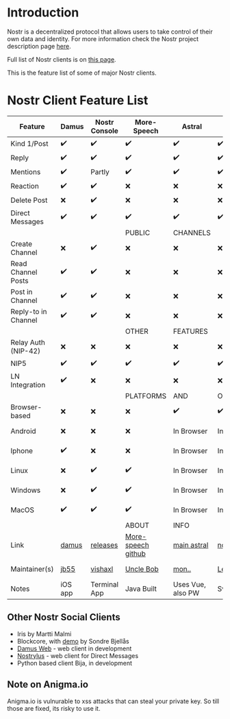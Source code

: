 
# Introduction

Nostr is a decentralized protocol that allows users to take control of their own data and identity. For more information check the Nostr project description page [here](https://github.com/nostr-protocol/nostr).

Full list of Nostr clients is on [this page](https://github.com/aljazceru/awesome-nostr).

This is the feature list of some of major Nostr clients.


# Nostr Client Feature List

|Feature            |Damus             |Nostr Console     |More-Speech       |Astral            |Nostroid          |Nostros           |Snort             |Hamstr          |Coracle           |
|-------------------|------------------|------------------|------------------|------------------|------------------|------------------|------------------|------------------|------------------|
|Kind 1/Post        |:heavy_check_mark:|:heavy_check_mark:|:heavy_check_mark:|:heavy_check_mark:|:heavy_check_mark:|:heavy_check_mark:|:heavy_check_mark:|:heavy_check_mark:|:heavy_check_mark:|
|Reply              |:heavy_check_mark:|:heavy_check_mark:|:heavy_check_mark:|:heavy_check_mark:|:heavy_check_mark:|:heavy_check_mark:|:heavy_check_mark:|:heavy_check_mark:|:heavy_check_mark:|
|Mentions           |:heavy_check_mark:|Partly            |:heavy_check_mark:|:heavy_check_mark:|:heavy_check_mark:|:heavy_check_mark:|:heavy_check_mark:|:heavy_check_mark:|:heavy_check_mark:|
|Reaction           |:heavy_check_mark:|:heavy_check_mark:|:x:               |:x:               |:x:               |:heavy_check_mark:|:heavy_check_mark:|:heavy_check_mark:|:heavy_check_mark:|
|Delete Post        |:x:               |:heavy_check_mark:|:x:               |:x:               |:x:               |:x:               |:heavy_check_mark:|:x:               |:x:               |
|Direct Messages    |:heavy_check_mark:|:heavy_check_mark:|:heavy_check_mark:|:heavy_check_mark:|:heavy_check_mark:|:heavy_check_mark:|:heavy_check_mark:|:heavy_check_mark:               |:heavy_check_mark:|
| | | | PUBLIC | CHANNELS | 
|Create Channel     |:x:               |:heavy_check_mark:|:x:               |:x:               |:x:               |:x:               |:x:               |:x:               |:heavy_check_mark:|
|Read Channel Posts |:heavy_check_mark:|:heavy_check_mark:|:x:               |:x:               |:x:               |:x:               |:x:               |:x:               |:heavy_check_mark:|
|Post in Channel    |:heavy_check_mark:|:heavy_check_mark:|:x:               |:x:               |:x:               |:x:               |:x:               |:x:               |:heavy_check_mark:|
|Reply-to in Channel|:heavy_check_mark:|:heavy_check_mark:|:x:               |:x:               |:x:               |:x:               |:x:               |:x:               |:x:               |
| | | | OTHER | FEATURES | 
|Relay Auth (NIP-42)|:x:|:x:|:x:               |:x:               |:x:               |:x:               |:x:               |:x:               |:heavy_check_mark:|
|NIP5               |:heavy_check_mark:|:heavy_check_mark:|:heavy_check_mark:|:heavy_check_mark:|:heavy_check_mark:|:x:               |:heavy_check_mark:|:heavy_check_mark:|:heavy_check_mark:|
|LN Integration     |:heavy_check_mark:|:x:               |:x:               |:x:               |:x:               |:heavy_check_mark:|:heavy_check_mark:|:x:               |:x:               |
| | | | PLATFORMS  | AND   | OPERATING  | SYSTEMS |
|Browser-based      |:x:               |:x:               |:x:               |:heavy_check_mark:|:heavy_check_mark:|:x:               |:heavy_check_mark:|:heavy_check_mark:|:heavy_check_mark:|
|Android            |:x:               |:x:               |:x:               |In Browser        |In Browser        |:heavy_check_mark:|In Browser        |In Browser        |In Browser        |
|Iphone             |:heavy_check_mark:|:x:               |:x:               |In Browser        |In Browser        |:x:               |In Browser        |In Browser        |In Browser        |
|Linux              |:x:               |:heavy_check_mark:|:heavy_check_mark:|In Browser        |In Browser        |:x:               |In Browser        |In Browser        |In Browser        |
|Windows            |:x:               |:heavy_check_mark:|:heavy_check_mark:|In Browser        |In Browser        |:x:               |In Browser        |In Browser        |In Browser        |
|MacOS              |:heavy_check_mark:|:heavy_check_mark:|:heavy_check_mark:|In Browser        |In Browser        |:x:               |In Browser        |In Browser        |In Browser        |
| | | | ABOUT | INFO | 
|Link               |[damus](https://damus.io/)|[releases](https://github.com/vishalxl/nostr_console/releases)|[More-speech github](https://github.com/unclebob/more-speech)|[main astral](http://astral.ninja)|[nostr.info](https://chat.nostr.info)|[Nostros Github](https://github.com/KoalaSat/nostros) |[Snort](http://snort.social) |[Hamstr](http://hamstr.to)|[Coracle](https://coracle.social)|
|Maintainer(s)      |[jb55](https://jb55.com/)  |[vishaxl](https://github.com/vishalxl)  |[Uncle Bob](https://github.com/unclebob/)   |[mon..](https://github.com/monlovesmango)    |[Leo Giszmo](https://github.com/Giszmo)  |[KoalaSat](https://github.com/KoalaSat)  |[Kieran et al](https://snort.social/donate)   |[Styppo](https://github.com/styppo)   |[Staab](https://github.com/staab)|
|Notes              | iOS app          |Terminal App      |Java Built        | Uses Vue, also PW| Svelte PWA       |Android App       |                  |                  |Svelte SPA        |

## Other Nostr Social Clients

* Iris by Martti Malmi
* Blockcore, with [demo](https://www.youtube.com/watch?v=8HujK37J86E) by Sondre Bjellås 
* [Damus Web](http://damus.io/web) - web client in development 
* [Nostrylus](https://Nostrylus.vercel.app) - web client for Direct Messages 
* Python based client Bija, in development

## Note on Anigma.io 
Anigma.io is vulnurable to xss attacks that can steal your private key. So till those are fixed, its risky to use it. 
